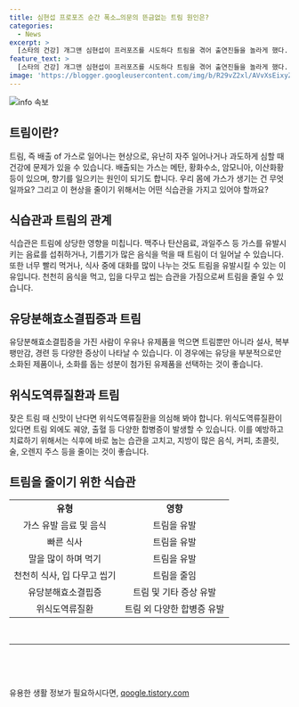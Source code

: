 ```yaml
---
title: 심현섭 프로포즈 순간 폭소…의문의 뜬금없는 트림 원인은?
categories:
  - News
excerpt: >
  [스타의 건강] 개그맨 심현섭이 프러포즈를 시도하다 트림을 겪어 출연진들을 놀라게 했다. TV조선 조선의 사랑꾼에서 80일 만난 여자 친구에게 요트에서 프러포즈를 준비했으나 트림으로 분위기를 망친 심현섭. 이에 대한 원인으로 식습관, 유당분해효소결핍증, 위식도역류질환이 지목되며, 해당 증상을 완화시키기 위해선 식습관 조절과 특정 음식 섭취를 줄이는 등의 노하우가 소개되었다. 또한, 현실적인 해결 방법 또한 제안되었다. 
feature_text: >
  [스타의 건강] 개그맨 심현섭이 프러포즈를 시도하다 트림을 겪어 출연진들을 놀라게 했다. TV조선 조선의 사랑꾼에서 80일 만난 여자 친구에게 요트에서 프러포즈를 준비했으나 트림으로 분위기를 망친 심현섭. 이에 대한 원인으로 식습관, 유당분해효소결핍증, 위식도역류질환이 지목되며, 해당 증상을 완화시키기 위해선 식습관 조절과 특정 음식 섭취를 줄이는 등의 노하우가 소개되었다. 또한, 현실적인 해결 방법 또한 제안되었다. 
image: 'https://blogger.googleusercontent.com/img/b/R29vZ2xl/AVvXsEixyZcFfHzMRdzZMjFBmAUKJYCLCGyLL1o632UiGVXcaFdKo_bkvkuCioo0uUKlGfBVcT3P84aROyZIXSBEx3Aw5nCQ3pTgDom1WDC4m8eifvWiAmWEEVb4x6G_l8C0QH225ldMjyaFvpxGEBGNO37VmDTDMHGhJPq73UglMfDca1-0aw/s1600/blogspot.png'
---
```


<p><img src="https://blogger.googleusercontent.com/img/b/R29vZ2xl/AVvXsEixyZcFfHzMRdzZMjFBmAUKJYCLCGyLL1o632UiGVXcaFdKo_bkvkuCioo0uUKlGfBVcT3P84aROyZIXSBEx3Aw5nCQ3pTgDom1WDC4m8eifvWiAmWEEVb4x6G_l8C0QH225ldMjyaFvpxGEBGNO37VmDTDMHGhJPq73UglMfDca1-0aw/s1600/blogspot.png" alt="info 속보" /></p>

<h2 data-ke-size="size26">트림이란?</h2>

<p data-ke-size="size16">트림, 즉 배출 of 가스로 일어나는 현상으로, 유난히 자주 일어나거나 과도하게 심할 때 건강에 문제가 있을 수 있습니다. 배출되는 가스는 메탄, 황화수소, 암모니아, 이산화황 등이 있으며, 향기를 일으키는 원인이 되기도 합니다. 우리 몸에 가스가 생기는 건 무엇일까요? 그리고 이 현상을 줄이기 위해서는 어떤 식습관을 가지고 있어야 할까요?</p>

<h2 data-ke-size="size26">식습관과 트림의 관계</h2>

<p data-ke-size="size16">식습관은 트림에 상당한 영향을 미칩니다. 맥주나 탄산음료, 과일주스 등 가스를 유발시키는 음료를 섭취하거나, 기름기가 많은 음식을 먹을 때 트림이 더 일어날 수 있습니다. 또한 너무 빨리 먹거나, 식사 중에 대화를 많이 나누는 것도 트림을 유발시킬 수 있는 이유입니다. 천천히 음식을 먹고, 입을 다무고 씹는 습관을 가짐으로써 트림을 줄일 수 있습니다.</p>

<h2 data-ke-size="size26">유당분해효소결핍증과 트림</h2>

<p data-ke-size="size16">유당분해효소결핍증을 가진 사람이 우유나 유제품을 먹으면 트림뿐만 아니라 설사, 복부 팽만감, 경련 등 다양한 증상이 나타날 수 있습니다. 이 경우에는 유당을 부분적으로만 소화된 제품이나, 소화를 돕는 성분이 첨가된 유제품을 선택하는 것이 좋습니다.</p>

<h2 data-ke-size="size26">위식도역류질환과 트림</h2>

<p data-ke-size="size16">잦은 트림 때 신맛이 난다면 위식도역류질환을 의심해 봐야 합니다. 위식도역류질환이 있다면 트림 외에도 궤양, 출혈 등 다양한 합병증이 발생할 수 있습니다. 이를 예방하고 치료하기 위해서는 식후에 바로 눕는 습관을 고치고, 지방이 많은 음식, 커피, 초콜릿, 술, 오렌지 주스 등을 줄이는 것이 좋습니다.</p>

<h2 data-ke-size="size26">트림을 줄이기 위한 식습관</h2>

<table>
    <tr>
        <td style="text-align: center; height: 17px;"><b>유형</b></td>
        <td style="text-align: center; height: 17px;"><b>영향</b></td>
    </tr>
    <tr>
        <td style="text-align: center; height: 17px;">가스 유발 음료 및 음식</td>
        <td style="text-align: center; height: 17px;">트림을 유발</td>
    </tr>
    <tr>
        <td style="text-align: center; height: 17px;">빠른 식사</td>
        <td style="text-align: center; height: 17px;">트림을 유발</td>
    </tr>
    <tr>
        <td style="text-align: center; height: 17px;">말을 많이 하며 먹기</td>
        <td style="text-align: center; height: 17px;">트림을 유발</td>
    </tr>
    <tr>
        <td style="text-align: center; height: 17px;">천천히 식사, 입 다무고 씹기</td>
        <td style="text-align: center; height: 17px;">트림을 줄임</td>
    </tr>
    <tr>
        <td style="text-align: center; height: 17px;">유당분해효소결핍증</td>
        <td style="text-align: center; height: 17px;">트림 및 기타 증상 유발</td>
    </tr>
    <tr>
        <td style="text-align: center; height: 17px;">위식도역류질환</td>
        <td style="text-align: center; height: 17px;">트림 외 다양한 합병증 유발</td>
    </tr>
</table>

<p data-ke-size="size16">&nbsp;</p>

<hr>

<p data-ke-size="size16">&nbsp;</p>

<p data-ke-size="size16">&nbsp;</p>
유용한 생활 정보가 필요하시다면, <a href="https://qoogle.tistory.com" rel="dofollow">qoogle.tistory.com</a>


